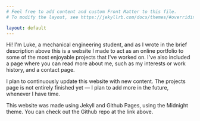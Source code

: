 ```yaml
---
# Feel free to add content and custom Front Matter to this file.
# To modify the layout, see https://jekyllrb.com/docs/themes/#overriding-theme-defaults

layout: default
---
```


Hi! I'm Luke, a mechanical engineering student, and as I wrote in the brief description above this
is a website I made to act as an online portfolio to some of the most enjoyable projects that I've
worked on. I've also included a page where you can read more about me, such as my interests or work
history, and a contact page.

I plan to continuously update this website with new content. The projects page is not entirely
finished yet –– I plan to add more in the future, whenever I have time.

This website was made using Jekyll and Github Pages, using the Midnight theme. You can check out
the Github repo at the link above.
